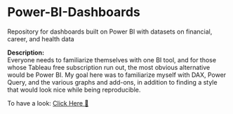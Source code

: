 # Power-BI-Dashboards
Repository for dashboards built on Power BI with datasets on financial, career, and health data

**Description:**   
Everyone needs to familiarize themselves with one BI tool, 
and for those whose Tableau free subscription run out, the most obvious alternative would be Power BI.
My goal here was to familiarize myself with DAX, Power Query, and the various graphs and add-ons, in addition to finding a style
that would look nice while being reproducible. 

To have a look: [Click Here :briefcase:](https://github.com/4jlow/Power-BI-Dashboards/tree/master/dashboards%20samples%20png)
